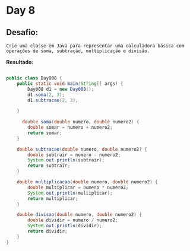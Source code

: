 # Day 8

## Desafio:

	Crie uma classe em Java para representar uma calculadora básica com operações de soma, subtração, multiplicação e divisão.

**Resultado:**

```java

public class Day008 {
    public static void main(String[] args) {
        Day008 d1 = new Day008();
        d1.soma(2, 3);
        d1.subtracao(2, 3);
        
    }

      double soma(double numero, double numero2) {
        double somar = numero + numero2;
        return somar;
    }

    double subtracao(double numero, double numero2) {
        double subtrair = numero - numero2;
        System.out.println(subtrair);
        return subtrair;
    }

    double multiplicacao(double numero, double numero2) {
        double multiplicar = numero * numero2;
        System.out.println(multiplicar);
        return multiplicar;
    }

    double divisao(double numero, double numero2) {
        double dividir = numero / numero2;
        System.out.println(dividir);
        return dividir;
    }
}
